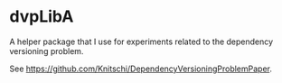 # dvpLibA
A helper package that I use for experiments related to the dependency versioning problem.

See https://github.com/Knitschi/DependencyVersioningProblemPaper.
